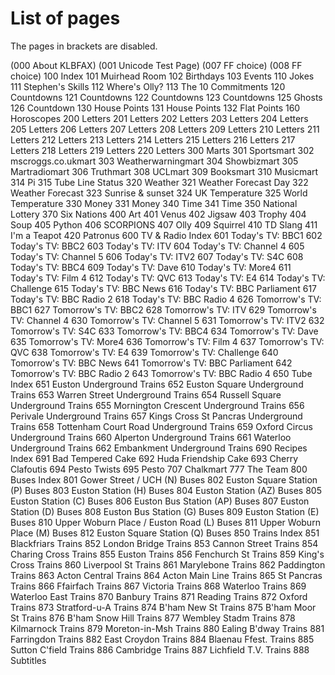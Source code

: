 # List of pages
The pages in brackets are disabled.

(000 About KLBFAX)
(001 Unicode Test Page)
(007 FF choice)
(008 FF choice)
100 Index
101 Muirhead Room
102 Birthdays
103 Events
110 Jokes
111 Stephen's Skills
112 Where's Olly?
113 The 10 Commitments
120 Countdowns
121 Countdowns
122 Countdowns
123 Countdowns
125 Ghosts
126 Countdown
130 House Points
131 House Points
132 Flat Points
160 Horoscopes
200 Letters
201 Letters
202 Letters
203 Letters
204 Letters
205 Letters
206 Letters
207 Letters
208 Letters
209 Letters
210 Letters
211 Letters
212 Letters
213 Letters
214 Letters
215 Letters
216 Letters
217 Letters
218 Letters
219 Letters
220 Letters
300 Marts
301 Sportsmart
302 mscroggs.co.ukmart
303 Weatherwarningmart
304 Showbizmart
305 Martradiomart
306 Truthmart
308 UCLmart
309 Booksmart
310 Musicmart
314 Pi
315 Tube Line Status
320 Weather
321 Weather Forecast Day
322 Weather Forecast
323 Sunrise & sunset
324 UK Temperature
325 World Temperature
330 Money
331 Money
340 Time
341 Time
350 National Lottery
370 Six Nations
400 Art
401 Venus
402 Jigsaw
403 Trophy
404 Soup
405 Python
406 SCORPIONS
407 Olly
409 Squirrel
410 TD Slang
411 I'm a Teapot
420 Patronus
600 TV & Radio Index
601 Today's TV: BBC1
602 Today's TV: BBC2
603 Today's TV: ITV
604 Today's TV: Channel 4
605 Today's TV: Channel 5
606 Today's TV: ITV2
607 Today's TV: S4C
608 Today's TV: BBC4
609 Today's TV: Dave
610 Today's TV: More4
611 Today's TV: Film 4
612 Today's TV: QVC
613 Today's TV: E4
614 Today's TV: Challenge
615 Today's TV: BBC News
616 Today's TV: BBC Parliament
617 Today's TV: BBC Radio 2
618 Today's TV: BBC Radio 4
626 Tomorrow's TV: BBC1
627 Tomorrow's TV: BBC2
628 Tomorrow's TV: ITV
629 Tomorrow's TV: Channel 4
630 Tomorrow's TV: Channel 5
631 Tomorrow's TV: ITV2
632 Tomorrow's TV: S4C
633 Tomorrow's TV: BBC4
634 Tomorrow's TV: Dave
635 Tomorrow's TV: More4
636 Tomorrow's TV: Film 4
637 Tomorrow's TV: QVC
638 Tomorrow's TV: E4
639 Tomorrow's TV: Challenge
640 Tomorrow's TV: BBC News
641 Tomorrow's TV: BBC Parliament
642 Tomorrow's TV: BBC Radio 2
643 Tomorrow's TV: BBC Radio 4
650 Tube Index
651 Euston Underground Trains
652 Euston Square Underground Trains
653 Warren Street Underground Trains
654 Russell Square Underground Trains
655 Mornington Crescent Underground Trains
656 Perivale Underground Trains
657 Kings Cross St Pancras Underground Trains
658 Tottenham Court Road Underground Trains
659 Oxford Circus Underground Trains
660 Alperton Underground Trains
661 Waterloo Underground Trains
662 Embankment Underground Trains
690 Recipes Index
691 Bad Tempered Cake
692 Huda Friendship Cake
693 Cherry Clafoutis
694 Pesto Twists
695 Pesto
707 Chalkmart
777 The Team
800 Buses Index
801 Gower Street / UCH (N) Buses
802 Euston Square Station (P) Buses
803 Euston Station (H) Buses
804 Euston Station (AZ) Buses
805 Euston Station (C) Buses
806 Euston Bus Station (AP) Buses
807 Euston Station (D) Buses
808 Euston Bus Station (G) Buses
809 Euston Station (E) Buses
810 Upper Woburn Place / Euston Road (L) Buses
811 Upper Woburn Place (M) Buses
812 Euston Square Station (Q) Buses
850 Trains Index
851 Blackfriars Trains
852 London Bridge Trains
853 Cannon Street Trains
854 Charing Cross Trains
855 Euston Trains
856 Fenchurch St Trains
859 King's Cross Trains
860 Liverpool St Trains
861 Marylebone Trains
862 Paddington Trains
863 Acton Central Trains
864 Acton Main Line Trains
865 St Pancras Trains
866 Ffairfach Trains
867 Victoria Trains
868 Waterloo Trains
869 Waterloo East Trains
870 Banbury Trains
871 Reading Trains
872 Oxford Trains
873 Stratford-u-A Trains
874 B'ham New St Trains
875 B'ham Moor St Trains
876 B'ham Snow Hill Trains
877 Wembley Stadm Trains
878 Kilmarnock Trains
879 Moreton-in-Msh Trains
880 Ealing B'dway Trains
881 Farringdon Trains
882 East Croydon Trains
884 Blaenau Ffest. Trains
885 Sutton C'field Trains
886 Cambridge Trains
887 Lichfield T.V. Trains
888 Subtitles